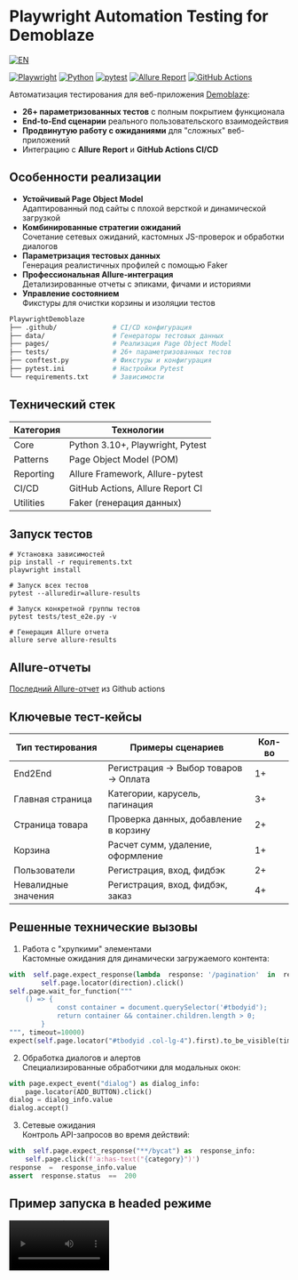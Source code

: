 # Playwright Automation Testing for Demoblaze

[![EN](https://img.shields.io/badge/EN-english-CC0000?logo=unitedkingdom&logoColor=white)](https://github.com/Ewerall/PlaywrightDemoblaze/blob/main/Readme.en.md)

[![Playwright](https://img.shields.io/badge/Playwright-2EAD33?logo=playwright&logoColor=white)](https://playwright.dev/)
[![Python](https://img.shields.io/badge/Python-3776AB?logo=python&logoColor=white)](https://www.python.org/)
[![pytest](https://img.shields.io/badge/pytest-0A9EDC?logo=pytest&logoColor=white)](https://docs.pytest.org/)
[![Allure Report](https://img.shields.io/badge/Allure_Report-FF4882?logo=allure&logoColor=white)](https://qameta.io/allure-report/)
[![GitHub Actions](https://img.shields.io/badge/GitHub_Actions-2088FF?logo=githubactions&logoColor=white)](https://github.com/Ewerall/PlaywrightDemoblaze/actions/workflows/ci.yml)

Автоматизация тестирования для веб-приложения [Demoblaze](https://demoblaze.com):
- **26+ параметризованных тестов** с полным покрытием функционала
- **End-to-End сценарии** реального пользовательского взаимодействия
- **Продвинутую работу с ожиданиями** для "сложных" веб-приложений
- Интеграцию с **Allure Report** и **GitHub Actions CI/CD**

## Особенности реализации

- **Устойчивый Page Object Model**  
  Адаптированный под сайты с плохой версткой и динамической загрузкой
- **Комбинированные стратегии ожиданий**  
  Сочетание сетевых ожиданий, кастомных JS-проверок и обработки диалогов
- **Параметризация тестовых данных**  
  Генерация реалистичных профилей с помощью Faker
- **Профессиональная Allure-интеграция**  
  Детализированные отчеты с эпиками, фичами и историями
- **Управление состоянием**  
  Фикстуры для очистки корзины и изоляции тестов

```bash
PlaywrightDemoblaze
├── .github/              # CI/CD конфигурация
├── data/                 # Генераторы тестовых данных
├── pages/                # Реализация Page Object Model
├── tests/                # 26+ параметризованных тестов
├── conftest.py           # Фикстуры и конфигурация
├── pytest.ini            # Настройки Pytest
└── requirements.txt      # Зависимости
```

## Технический стек

| Категория  | Технологии |
|--|--|
| Core | Python 3.10+, Playwright, Pytest |]
| Patterns | Page Object Model (POM)|
| Reporting| Allure Framework, Allure-pytest|
| CI/CD | GitHub Actions, Allure Report CI |
| Utilities | Faker (генерация данных) |

## Запуск тестов
```
# Установка зависимостей
pip install -r requirements.txt
playwright install

# Запуск всех тестов
pytest --alluredir=allure-results

# Запуск конкретной группы тестов
pytest tests/test_e2e.py -v

# Генерация Allure отчета
allure serve allure-results
```
## Allure-отчеты
[Последний Allure-отчет](https://ewerall.github.io/PlaywrightDemoblaze/#suites/ac0d5a5ca3595f3896d8c76597ca74f3/3c820b7c61d675ab/ "Allure") из Github actions

##  Ключевые тест-кейсы
Тип тестирования |	Примеры сценариев |	Кол-во
|--|--|--|
End2End | Регистрация → Выбор товаров → Оплата | 1+
Главная страница |Категории, карусель, пагинация | 3+ 	
Страница товара | Проверка данных, добавление в корзину | 2+
Корзина	| Расчет сумм, удаление, оформление | 1+
Пользователи |Регистрация, вход, фидбэк | 2+
Невалидные значения | Регистрация, вход, фидбэк, заказ | 4+

## Решенные технические вызовы

1. Работа с "хрупкими" элементами <br>
Кастомные ожидания для динамически загружаемого контента:
```python
with  self.page.expect_response(lambda  response: '/pagination'  in  response.url  and  response.status  ==  200):
        self.page.locator(direction).click()
self.page.wait_for_function("""
	() => {
            const container = document.querySelector('#tbodyid');
            return container && container.children.length > 0;
        }
""", timeout=10000)
expect(self.page.locator("#tbodyid .col-lg-4").first).to_be_visible(timeout=10000)
```
2. Обработка диалогов и алертов <br>
Специализированные обработчики для модальных окон:

```python
with page.expect_event("dialog") as dialog_info:
    page.locator(ADD_BUTTON).click()
dialog = dialog_info.value
dialog.accept()
```

3. Сетевые ожидания <br>
Контроль API-запросов во время действий:

```python
with  self.page.expect_response("**/bycat") as  response_info:
	self.page.click(f'a:has-text("{category}")')
response  =  response_info.value
assert  response.status  ==  200
```

## Пример запуска в headed режиме

<video src='https://github.com/user-attachments/assets/1c503fa2-f8ec-4cfc-a1f5-7eefd5123ff6' width=180/>
